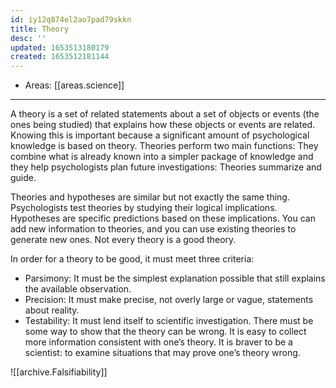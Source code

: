 ```yaml
---
id: iy12q874el2ao7pad79skkn
title: Theory
desc: ''
updated: 1653513180179
created: 1653512181144
---
```


- Areas: [[areas.science]]

---

A theory is a set of related statements about a set of objects or events (the ones being studied) that explains how these objects or events are related. Knowing this is important because a significant amount of psychological knowledge is based on theory. Theories perform two main functions: They combine what is already known into a simpler package of knowledge and they help psychologists plan future investigations: Theories summarize and guide.

Theories and hypotheses are similar but not exactly the same thing. Psychologists test theories by studying their logical implications. Hypotheses are specific predictions based on these implications. You can add new information to theories, and you can use existing theories to generate new ones. Not every theory is a good theory.

In order for a theory to be good, it must meet three criteria:

- Parsimony: It must be the simplest explanation possible that still explains the available observation.
- Precision: It must make precise, not overly large or vague, statements about reality.
- Testability: It must lend itself to scientific investigation. There must be some way to show that the theory can be wrong. It is easy to collect more information consistent with one’s theory. It is braver to be a scientist: to examine situations that may prove one’s theory wrong.

![[archive.Falsifiability]]
